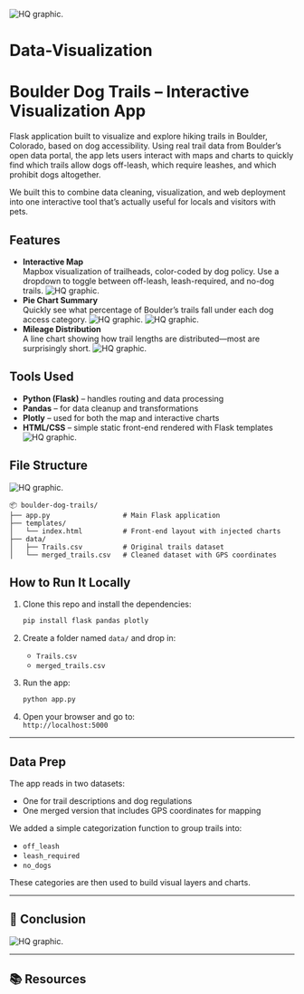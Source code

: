 ![HQ graphic](https://github.com/digibson3/Data-Visualization/blob/lcannon/Images/dog%20title.jpg).
# Data-Visualization
# Boulder Dog Trails – Interactive Visualization App

Flask application built to visualize and explore hiking trails in Boulder, Colorado, based on dog accessibility. Using real trail data from Boulder’s open data portal, the app lets users interact with maps and charts to quickly find which trails allow dogs off-leash, which require leashes, and which prohibit dogs altogether.

We built this to combine data cleaning, visualization, and web deployment into one interactive tool that’s actually useful for locals and visitors with pets.

## Features

- **Interactive Map**  
  Mapbox visualization of trailheads, color-coded by dog policy. Use a dropdown to toggle between off-leash, leash-required, and no-dog trails.
![HQ graphic](https://github.com/digibson3/Data-Visualization/blob/lcannon/Images/off%20leash%20trails.jpg).
- **Pie Chart Summary**  
  Quickly see what percentage of Boulder’s trails fall under each dog access category.
![HQ graphic](https://github.com/digibson3/Data-Visualization/blob/lcannon/Images/dog%20access%20types.jpg).
![HQ graphic](https://github.com/digibson3/Data-Visualization/blob/lcannon/Images/trail%20access%20by%20category.jpg).
- **Mileage Distribution**  
  A line chart showing how trail lengths are distributed—most are surprisingly short.
![HQ graphic](https://github.com/digibson3/Data-Visualization/blob/lcannon/Images/trail%20mileage%20distribution.jpg).

## Tools Used

- **Python (Flask)** – handles routing and data processing  
- **Pandas** – for data cleanup and transformations  
- **Plotly** – used for both the map and interactive charts  
- **HTML/CSS** – simple static front-end rendered with Flask templates  
![HQ graphic](https://github.com/digibson3/Data-Visualization/blob/lcannon/Images/flask%20ap.jpg).

## File Structure
![HQ graphic](https://github.com/digibson3/Data-Visualization/blob/lcannon/Images/the%20process.jpg).
```
📦 boulder-dog-trails/
├── app.py                  # Main Flask application
├── templates/
│   └── index.html          # Front-end layout with injected charts
├── data/
│   ├── Trails.csv          # Original trails dataset
│   └── merged_trails.csv   # Cleaned dataset with GPS coordinates
```


## How to Run It Locally

1. Clone this repo and install the dependencies:
   ```bash
   pip install flask pandas plotly
   ```

2. Create a folder named `data/` and drop in:
   - `Trails.csv`
   - `merged_trails.csv`

3. Run the app:
   ```bash
   python app.py
   ```

4. Open your browser and go to:  
   `http://localhost:5000`

---

## Data Prep

The app reads in two datasets:
- One for trail descriptions and dog regulations  
- One merged version that includes GPS coordinates for mapping  

We added a simple categorization function to group trails into:  
- `off_leash`  
- `leash_required`  
- `no_dogs`  

These categories are then used to build visual layers and charts.

---

## 🎯 Conclusion
![HQ graphic](https://github.com/digibson3/Data-Visualization/blob/lcannon/Images/conclussions.jpg).

---

## 📚 Resources


